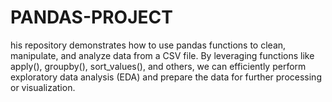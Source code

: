 # PANDAS-PROJECT
his repository demonstrates how to use pandas functions to clean, manipulate, and analyze data from a CSV file. By leveraging functions like apply(), groupby(), sort_values(), and others, we can efficiently perform exploratory data analysis (EDA) and prepare the data for further processing or visualization.
